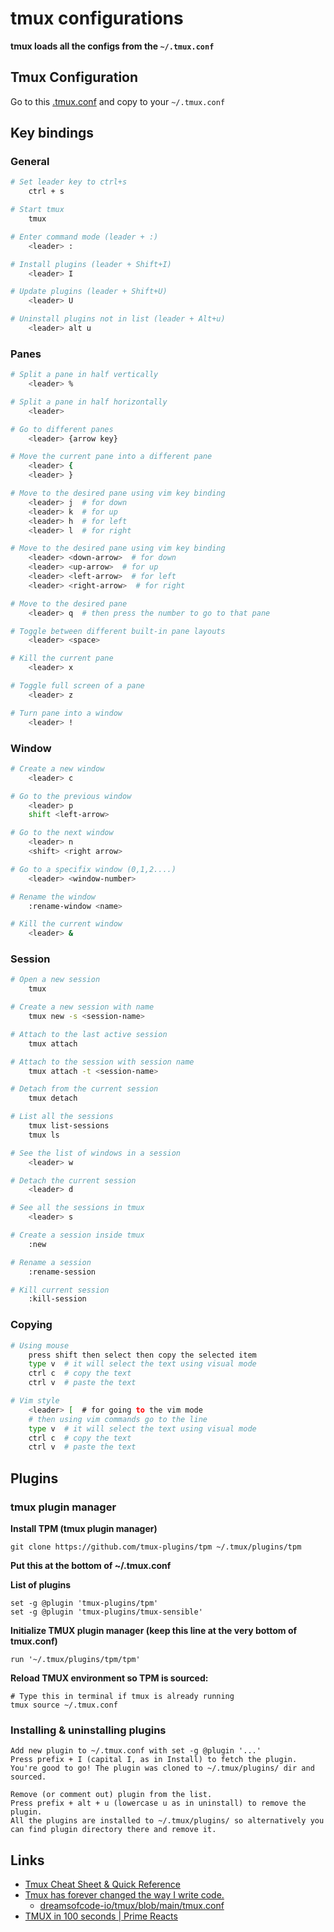 # tmux configurations

**tmux loads all the configs from the `~/.tmux.conf`**

## Tmux Configuration

Go to this [.tmux.conf](https://github.com/abhishekghoshh/dotfiles/blob/master/tmux/.tmux.conf) and copy to your `~/.tmux.conf`


## Key bindings


### General
```sh
# Set leader key to ctrl+s
    ctrl + s

# Start tmux
    tmux

# Enter command mode (leader + :)
    <leader> :

# Install plugins (leader + Shift+I)
    <leader> I

# Update plugins (leader + Shift+U)
    <leader> U

# Uninstall plugins not in list (leader + Alt+u)
    <leader> alt u
```


### Panes
```bash
# Split a pane in half vertically
    <leader> %

# Split a pane in half horizontally
    <leader> 

# Go to different panes
    <leader> {arrow key}

# Move the current pane into a different pane
    <leader> {
    <leader> }

# Move to the desired pane using vim key binding 
    <leader> j  # for down
    <leader> k  # for up
    <leader> h  # for left
    <leader> l  # for right

# Move to the desired pane using vim key binding 
    <leader> <down-arrow>  # for down
    <leader> <up-arrow>  # for up
    <leader> <left-arrow>  # for left
    <leader> <right-arrow>  # for right

# Move to the desired pane
    <leader> q  # then press the number to go to that pane

# Toggle between different built-in pane layouts
    <leader> <space>

# Kill the current pane
    <leader> x

# Toggle full screen of a pane
    <leader> z

# Turn pane into a window
    <leader> !
```


### Window
```bash
# Create a new window
    <leader> c

# Go to the previous window
    <leader> p
    shift <left-arrow>

# Go to the next window
    <leader> n
    <shift> <right arrow>

# Go to a specifix window (0,1,2....)
    <leader> <window-number>

# Rename the window
    :rename-window <name>

# Kill the current window
    <leader> &
```


### Session
```bash
# Open a new session
    tmux

# Create a new session with name
    tmux new -s <session-name>

# Attach to the last active session
    tmux attach

# Attach to the session with session name
    tmux attach -t <session-name>

# Detach from the current session
    tmux detach

# List all the sessions
    tmux list-sessions
    tmux ls

# See the list of windows in a session
    <leader> w

# Detach the current session
    <leader> d

# See all the sessions in tmux
    <leader> s

# Create a session inside tmux
    :new 

# Rename a session
    :rename-session

# Kill current session
    :kill-session
```


### Copying
```bash
# Using mouse 
    press shift then select then copy the selected item
    type v  # it will select the text using visual mode
    ctrl c  # copy the text
    ctrl v  # paste the text

# Vim style
    <leader> [  # for going to the vim mode
    # then using vim commands go to the line
    type v  # it will select the text using visual mode
    ctrl c  # copy the text
    ctrl v  # paste the text
```



## Plugins

### tmux plugin manager

**Install TPM (tmux plugin manager)**
```
git clone https://github.com/tmux-plugins/tpm ~/.tmux/plugins/tpm
```

**Put this at the bottom of ~/.tmux.conf**

**List of plugins**
```
set -g @plugin 'tmux-plugins/tpm'
set -g @plugin 'tmux-plugins/tmux-sensible'
```

**Initialize TMUX plugin manager (keep this line at the very bottom of tmux.conf)**
```
run '~/.tmux/plugins/tpm/tpm'
```

**Reload TMUX environment so TPM is sourced:**
```
# Type this in terminal if tmux is already running
tmux source ~/.tmux.conf
```

### Installing & uninstalling plugins
```
Add new plugin to ~/.tmux.conf with set -g @plugin '...'
Press prefix + I (capital I, as in Install) to fetch the plugin.
You're good to go! The plugin was cloned to ~/.tmux/plugins/ dir and sourced.

Remove (or comment out) plugin from the list.
Press prefix + alt + u (lowercase u as in uninstall) to remove the plugin.
All the plugins are installed to ~/.tmux/plugins/ so alternatively you can find plugin directory there and remove it.
```




## Links

- [Tmux Cheat Sheet & Quick Reference](https://tmuxcheatsheet.com/)
- [Tmux has forever changed the way I write code.](https://www.youtube.com/watch?v=DzNmUNvnB04)
  - [dreamsofcode-io/tmux/blob/main/tmux.conf](https://github.com/dreamsofcode-io/tmux/blob/main/tmux.conf)
- [TMUX in 100 seconds | Prime Reacts](https://www.youtube.com/watch?v=0eHZRPzbiJ0)